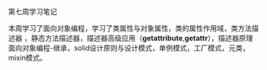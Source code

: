 第七周学习笔记

本周学习了面向对象编程，学习了类属性与对象属性，类的属性作用域，类方法描述器
，静态方法描述器，描述器高级应用（__getattribute__,__getattr__），描述器原理
面向对象编程-继承，solid设计原则与设计模式，单例模式，工厂模式，元类，mixin模式。